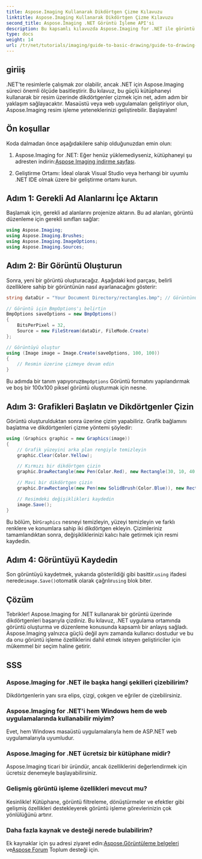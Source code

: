 ```yaml
---
title: Aspose.Imaging Kullanarak Dikdörtgen Çizme Kılavuzu
linktitle: Aspose.Imaging Kullanarak Dikdörtgen Çizme Kılavuzu
second_title: Aspose.Imaging .NET Görüntü İşleme API'si
description: Bu kapsamlı kılavuzda Aspose.Imaging for .NET ile görüntü işlemenin gücünü açığa çıkarın. Görüntüleri nasıl oluşturacağınızı ve düzenleyeceğinizi öğrenin, özellikle özelleştirilmiş renkler ve boyutlarla dikdörtgenler çizmeye odaklanın.
type: docs
weight: 14
url: /tr/net/tutorials/imaging/guide-to-basic-drawing/guide-to-drawing-rectangle/
---
```

## giriiş

.NET'te resimlerle çalışmak zor olabilir, ancak .NET için Aspose.Imaging süreci önemli ölçüde basitleştirir. Bu kılavuz, bu güçlü kütüphaneyi kullanarak bir resim üzerinde dikdörtgenler çizmek için net, adım adım bir yaklaşım sağlayacaktır. Masaüstü veya web uygulamaları geliştiriyor olun, Aspose.Imaging resim işleme yeteneklerinizi geliştirebilir. Başlayalım!

## Ön koşullar

Koda dalmadan önce aşağıdakilere sahip olduğunuzdan emin olun:

1.  Aspose.Imaging for .NET: Eğer henüz yüklemediyseniz, kütüphaneyi şu adresten indirin:[Aspose Imaging indirme sayfası](https://releases.aspose.com/imaging/net/).

2. Geliştirme Ortamı: İdeal olarak Visual Studio veya herhangi bir uyumlu .NET IDE olmak üzere bir geliştirme ortamı kurun.

## Adım 1: Gerekli Ad Alanlarını İçe Aktarın

Başlamak için, gerekli ad alanlarını projenize aktarın. Bu ad alanları, görüntü düzenleme için gerekli sınıfları sağlar:

```csharp
using Aspose.Imaging;
using Aspose.Imaging.Brushes;
using Aspose.Imaging.ImageOptions;
using Aspose.Imaging.Sources;
```

## Adım 2: Bir Görüntü Oluşturun

Sonra, yeni bir görüntü oluşturacağız. Aşağıdaki kod parçası, belirli özelliklere sahip bir görüntünün nasıl ayarlanacağını gösterir:

```csharp
string dataDir = "Your Document Directory/rectangles.bmp"; // Görüntünün kaydedileceği yol

// Görüntü için BmpOptions'ı belirtin
BmpOptions saveOptions = new BmpOptions()
{
    BitsPerPixel = 32,
    Source = new FileStream(dataDir, FileMode.Create)
};

// Görüntüyü oluştur
using (Image image = Image.Create(saveOptions, 100, 100))
{
    // Resmin üzerine çizmeye devam edin
}
```

 Bu adımda bir tanım yapıyoruz`BmpOptions` Görüntü formatını yapılandırmak ve boş bir 100x100 piksel görüntü oluşturmak için nesne.

## Adım 3: Grafikleri Başlatın ve Dikdörtgenler Çizin

Görüntü oluşturulduktan sonra üzerine çizim yapabiliriz. Grafik bağlamını başlatma ve dikdörtgenleri çizme yöntemi şöyledir:

```csharp
using (Graphics graphic = new Graphics(image))
{
    // Grafik yüzeyini arka plan rengiyle temizleyin
    graphic.Clear(Color.Yellow);

    // Kırmızı bir dikdörtgen çizin
    graphic.DrawRectangle(new Pen(Color.Red), new Rectangle(30, 10, 40, 80));

    // Mavi bir dikdörtgen çizin
    graphic.DrawRectangle(new Pen(new SolidBrush(Color.Blue)), new Rectangle(10, 30, 80, 40));

    // Resimdeki değişiklikleri kaydedin
    image.Save();
}
```

 Bu bölüm, bir`Graphics` nesneyi temizleyin, yüzeyi temizleyin ve farklı renklere ve konumlara sahip iki dikdörtgen ekleyin. Çizimleriniz tamamlandıktan sonra, değişikliklerinizi kalıcı hale getirmek için resmi kaydedin.

## Adım 4: Görüntüyü Kaydedin

 Son görüntüyü kaydetmek, yukarıda gösterildiği gibi basittir.`using` ifadesi nerede`image.Save()`otomatik olarak çağrılır`using` blok biter.

## Çözüm

Tebrikler! Aspose.Imaging for .NET kullanarak bir görüntü üzerinde dikdörtgenleri başarıyla çizdiniz. Bu kılavuz, .NET uygulama ortamında görüntü oluşturma ve düzenleme konusunda kapsamlı bir anlayış sağladı. Aspose.Imaging yalnızca güçlü değil aynı zamanda kullanıcı dostudur ve bu da onu görüntü işleme özelliklerini dahil etmek isteyen geliştiriciler için mükemmel bir seçim haline getirir.

## SSS

### Aspose.Imaging for .NET ile başka hangi şekilleri çizebilirim?
Dikdörtgenlerin yanı sıra elips, çizgi, çokgen ve eğriler de çizebilirsiniz.

### Aspose.Imaging for .NET'i hem Windows hem de web uygulamalarında kullanabilir miyim?
Evet, hem Windows masaüstü uygulamalarıyla hem de ASP.NET web uygulamalarıyla uyumludur.

### Aspose.Imaging for .NET ücretsiz bir kütüphane midir?
Aspose.Imaging ticari bir üründür, ancak özelliklerini değerlendirmek için ücretsiz denemeyle başlayabilirsiniz.

### Gelişmiş görüntü işleme özellikleri mevcut mu?
Kesinlikle! Kütüphane, görüntü filtreleme, dönüştürmeler ve efektler gibi gelişmiş özellikleri destekleyerek görüntü işleme görevlerinizin çok yönlülüğünü artırır.

### Daha fazla kaynak ve desteği nerede bulabilirim?
 Ek kaynaklar için şu adresi ziyaret edin:[Aspose.Görüntüleme belgeleri](https://reference.aspose.com/imaging/net/) ve[Aspose Forum](https://forum.aspose.com/) Toplum desteği için.